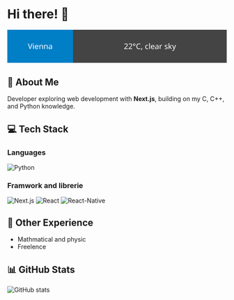 # Hi there! 👋

[![Lubumbashi](https://raw.githubusercontent.com/bienfaitshm/bienfaitshm/main/weather_badge.svg)](https://playing-with-fastapi.vercel.app/weather/lubumbashi)

## 🚀 About Me

Developer exploring web development with **Next.js**, building on my C, C++, and Python knowledge.

## 💻 Tech Stack

### Languages

![Python](https://img.shields.io/badge/-Python-3776AB?style=flat-square&logo=python&logoColor=white)

### Framwork and librerie

![Next.js](https://img.shields.io/badge/-Next.js-000000?style=flat-square&logo=next.js&logoColor=white)
![React](https://img.shields.io/badge/-React-61DAFB?style=flat-square&logo=react&logoColor=black)
![React-Native](https://img.shields.io/badge/-React-61DAFB?style=flat-square&logo=react-native&logoColor=black)

## 🌱 Other Experience

- Mathmatical and physic
- Freelence

<!-- ![C](https://img.shields.io/badge/-C-A8B9CC?style=flat-square&logo=c&logoColor=black)
![C++](https://img.shields.io/badge/-C++-00599C?style=flat-square&logo=c%2B%2B&logoColor=white) -->

## 📊 GitHub Stats

![GitHub stats](https://github-readme-stats.vercel.app/api?username=bienfaitshm&show_icons=true&theme=tokyonight)

<!-- [![committers.top badge](https://user-badge.committers.top/austria/bienfaitshm.svg)](https://user-badge.committers.top/austria/bienfaitshm) -->
